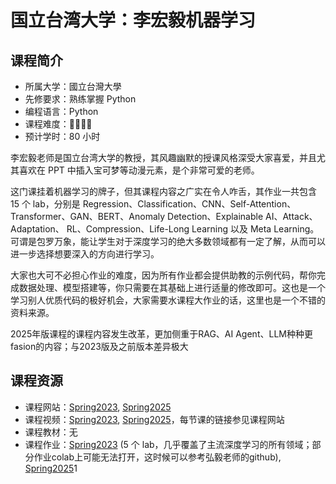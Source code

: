 # 国立台湾大学：李宏毅机器学习

## 课程简介

- 所属大学：國立台灣大學
- 先修要求：熟练掌握 Python
- 编程语言：Python
- 课程难度：🌟🌟🌟🌟
- 预计学时：80 小时

李宏毅老师是国立台湾大学的教授，其风趣幽默的授课风格深受大家喜爱，并且尤其喜欢在 PPT 中插入宝可梦等动漫元素，是个非常可爱的老师。

这门课挂着机器学习的牌子，但其课程内容之广实在令人咋舌，其作业一共包含 15 个 lab，分别是 Regression、Classification、CNN、Self-Attention、Transformer、GAN、BERT、Anomaly Detection、Explainable AI、Attack、Adaptation、
RL、Compression、Life-Long Learning 以及 Meta Learning。可谓是包罗万象，能让学生对于深度学习的绝大多数领域都有一定了解，从而可以进一步选择想要深入的方向进行学习。

大家也大可不必担心作业的难度，因为所有作业都会提供助教的示例代码，帮你完成数据处理、模型搭建等，你只需要在其基础上进行适量的修改即可。这也是一个学习别人优质代码的极好机会，大家需要水课程大作业的话，这里也是一个不错的资料来源。

2025年版课程的课程内容发生改革，更加侧重于RAG、AI Agent、LLM种种更fasion的内容；与2023版及之前版本差异极大

## 课程资源

- 课程网站：[Spring2023](https://speech.ee.ntu.edu.tw/~hylee/ml/2023-spring.php), [Spring2025](https://speech.ee.ntu.edu.tw/~hylee/ml/2025-spring.php)
- 课程视频：[Spring2023](https://speech.ee.ntu.edu.tw/~hylee/ml/2023-spring.php), [Spring2025](https://speech.ee.ntu.edu.tw/~hylee/ml/2025-spring.php)，每节课的链接参见课程网站
- 课程教材：无
- 课程作业：[Spring2023](https://speech.ee.ntu.edu.tw/~hylee/ml/2023-spring.php) (5 个 lab，几乎覆盖了主流深度学习的所有领域；部分作业colab上可能无法打开，这时候可以参考弘毅老师的github), [Spring2025](https://speech.ee.ntu.edu.tw/~hylee/ml/2025-spring.php)1
